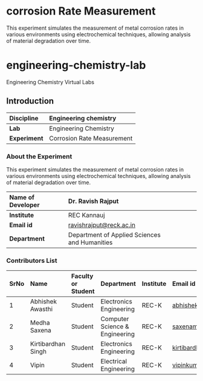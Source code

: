 # corrosion Rate Measurement 

This experiment simulates the measurement of metal corrosion rates in various environments using electrochemical techniques, allowing analysis of material degradation over time.
# engineering-chemistry-lab
Engineering Chemistry Virtual Labs
## Introduction


<b>Discipline | Engineering chemistry
:--|:--|
<b> Lab | Engineering Chemistry
<b> Experiment|    Corrosion Rate Measurement 

### About the Experiment 

This experiment simulates the measurement of metal corrosion rates in various environments using electrochemical techniques, allowing analysis of material degradation over time.

<b>Name of Developer | Dr. Ravish Rajput 
:--|:--|
<b> Institute |REC Kannauj
<b> Email id|     ravishrajput@reck.ac.in  
<b> Department | Department of Applied Sciences and Humanities 

### Contributors List

SrNo | Name | Faculty or Student | Department| Institute | Email id
:--|:--|:--|:--|:--|:--|
1 | Abhishek Awasthi | Student | Electronics Engineering |  REC-K| abhishekreck24@gmail.com 
2 | Medha Saxena | Student | Computer Science & Engineering| REC-K | saxenamedha38@gmail.com
3 | Kirtibardhan Singh | Student | Electronics Engineering| REC-K | kirtibardhansingh01@gmail.com
4 | Vipin | Student | Electrical Engineering | REC-K | vipinkumarrathaur7839@gmail.com
